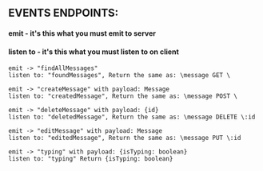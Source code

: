 ## EVENTS ENDPOINTS:

#### emit - it's this what you must emit to server
#### listen to - it's this what you must listen to on client

```
emit -> "findAllMessages"
listen to: "foundMessages", Return the same as: \message GET \

emit -> "createMessage" with payload: Message
listen to: "createdMessage", Return the same as: \message POST \

emit -> "deleteMessage" with payload: {id}
listen to: "deletedMessage", Return the same as: \message DELETE \:id

emit -> "editMessage" with payload: Message
listen to: "editedMessage", Return the same as: \message PUT \:id

emit -> "typing" with payload: {isTyping: boolean}
listen to: "typing" Return {isTyping: boolean}
```

